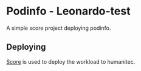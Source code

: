 # Podinfo - Leonardo-test

A simple score project deploying podinfo.

## Deploying

[Score](https://score.dev/) is used to deploy the workload to humanitec.
